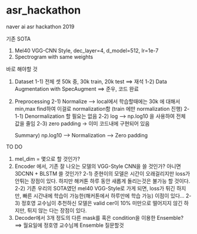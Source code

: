 # asr_hackathon
naver ai asr hackathon 2019

기존 SOTA
1. Mel40 VGG-CNN Style, dec_layer=4, d_model=512, lr=1e-7
2. Spectrogram with same weights

바로 해야할 것
1. Dataset
    1-1) 전체 셋 50k 중, 30k train, 20k test ==> 재석
    1-2) Data Augmentation with SpecAugment ==> 준우, 코드 완료
2. Preprocessing
    2-1) Normalize --> local에서 학습할때에는 30k 에 대해서 min,max find하여 이걸로 normalization함 (train 에만 normalization 진행)
        2-1-1) Denormalization 할 필요는 없음
    2-2) log --> np.log10 을 사용하여 전체 값을 줄임
    2-3) zero padding -> 이미 코드내에 구현되어 있음

    Summary) np.log10 --> Normalization --> Zero padding


TO DO
1. mel_dim = 몇으로 할 것인가?
2. Encoder 에서, 기존 잘 나오는 모델의 VGG-Style CNN을 쓸 것인가? 아니면 3DCNN + BLSTM 쓸 것인가?
    2-1) 준현이의 모델은 시간이 오래걸리지만 loss가 안튀는 장점이 있다. 하지만 해커톤 하루 동안 새롭게 돌리는것은 불가능 할 것이다.
    2-2) 기존 우리의 SOTA였던 mel40 VGG-Style로 가게 되면, loss가 튀긴 하지만, 빠른 시간내에 학습이 가능한(해커톤에서 하루만에 학습 가능) 이점이 있다...
    2-3) 정호영 교수님이 추천하신 모델은 valid cer이 10% 미만으로 떨어지지 않긴 하지만, 튀지 않는 다는 장점이 있다.
3. Decoder에서 3개 정도의 다른 mask를 혹은 condition을 이용한 Ensemble?
    ==> 월요일에 정호영 교수님께 Ensemble 질문할것 
